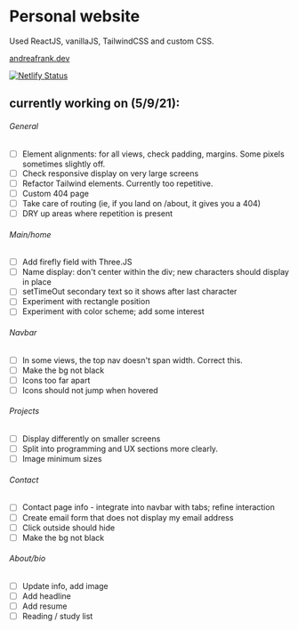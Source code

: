 # Personal website

Used ReactJS, vanillaJS, TailwindCSS and custom CSS.

[andreafrank.dev](http://www.andreafrank.dev)

[![Netlify Status](https://api.netlify.com/api/v1/badges/9ac6c95a-25bb-4f59-81e6-a0a399629ab6/deploy-status)](https://app.netlify.com/sites/stoic-mahavira-8e4c73/deploys)

## currently working on (5/9/21):
###### General
- [ ] Element alignments: for all views, check padding, margins. Some pixels sometimes slightly off.
- [ ] Check responsive display on very large screens
- [ ] Refactor Tailwind elements. Currently too repetitive.
- [ ] Custom 404 page
- [ ] Take care of routing (ie, if you land on /about, it gives you a 404)
- [ ] DRY up areas where repetition is present

###### Main/home
- [ ] Add firefly field with Three.JS
- [ ] Name display: don't center within the div; new characters should display in place
- [ ] setTimeOut secondary text so it shows after last character
- [ ] Experiment with rectangle position
- [ ] Experiment with color scheme; add some interest

###### Navbar
- [ ] In some views, the top nav doesn't span width. Correct this.
- [ ] Make the bg not black
- [ ] Icons too far apart
- [ ] Icons should not jump when hovered

###### Projects
- [ ] Display differently on smaller screens
- [ ] Split into programming and UX sections more clearly.
- [ ] Image minimum sizes

###### Contact
- [ ] Contact page info - integrate into navbar with tabs; refine interaction
- [ ] Create email form that does not display my email address
- [ ] Click outside should hide
- [ ] Make the bg not black

###### About/bio
- [ ] Update info, add image
- [ ] Add headline
- [ ] Add resume
- [ ] Reading / study list
